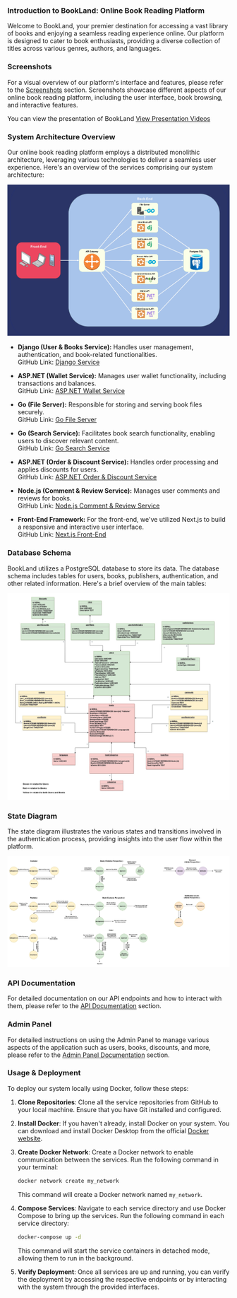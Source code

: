 ### Introduction to BookLand: Online Book Reading Platform

Welcome to BookLand, your premier destination for accessing a vast library of books and enjoying a seamless reading experience online. Our platform is designed to cater to book enthusiasts, providing a diverse collection of titles across various genres, authors, and languages.

### Screenshots
For a visual overview of our platform's interface and features, please refer to the [Screenshots](./screenshots.md) section. Screenshots showcase different aspects of our online book reading platform, including the user interface, book browsing, and interactive features.

You can view the presentation of BookLand
[View Presentation Videos](https://drive.google.com/drive/folders/1Wje7X72HKo4F0SV681AvAFXqDRcHlkib)

### System Architecture Overview

Our online book reading platform employs a distributed monolithic architecture, leveraging various technologies to deliver a seamless user experience. Here's an overview of the services comprising our system architecture:

![image info](./screens/Services%20Diagram.jpg)

- **Django (User & Books Service):** Handles user management, authentication, and book-related functionalities.  
  GitHub Link: [Django Service](https://github.com/ElyarSadig/BookLand_Microservice)
  
- **ASP.NET (Wallet Service):** Manages user wallet functionality, including transactions and balances.  
  GitHub Link: [ASP.NET Wallet Service](https://github.com/alitaami/Bookland)
  
- **Go (File Server):** Responsible for storing and serving book files securely.  
  GitHub Link: [Go File Server](https://github.com/ElyarSadig/BookLand-Go-Fileserver)
  
- **Go (Search Service):** Facilitates book search functionality, enabling users to discover relevant content.  
  GitHub Link: [Go Search Service](https://github.com/ElyarSadig/BookLand-Go-Search-Filter-Service)
  
- **ASP.NET (Order & Discount Service):** Handles order processing and applies discounts for users.  
  GitHub Link: [ASP.NET Order & Discount Service](https://github.com/alitaami/Bookland)
  
- **Node.js (Comment & Review Service):** Manages user comments and reviews for books.  
  GitHub Link: [Node.js Comment & Review Service](https://github.com/sanaishere/comment_review)

- **Front-End Framework:** For the front-end, we've utilized Next.js to build a responsive and interactive user interface.  
GitHub Link: [Next.js Front-End](https://github.com/bookland-project/book-shop)

### Database Schema

BookLand utilizes a PostgreSQL database to store its data. The database schema includes tables for users, books, publishers, authentication, and other related information. Here's a brief overview of the main tables:

![image info](./screens/DataModels.jpg)

### State Diagram

The state diagram illustrates the various states and transitions involved in the authentication process, providing insights into the user flow within the platform.

![image info](./screens/StateDiagram.jpg)

### API Documentation
For detailed documentation on our API endpoints and how to interact with them, please refer to the [API Documentation](./API-Docs.md) section.

### Admin Panel
For detailed instructions on using the Admin Panel to manage various aspects of the application such as users, books, discounts, and more, please refer to the [Admin Panel Documentation](./Admin-Panel.md) section.

### Usage & Deployment

To deploy our system locally using Docker, follow these steps:

1. **Clone Repositories**: Clone all the service repositories from GitHub to your local machine. Ensure that you have Git installed and configured.
   
2. **Install Docker**: If you haven't already, install Docker on your system. You can download and install Docker Desktop from the official [Docker website](https://www.docker.com/products/docker-desktop).

3. **Create Docker Network**: Create a Docker network to enable communication between the services. Run the following command in your terminal:

    ```bash
    docker network create my_network
    ```

    This command will create a Docker network named `my_network`.

4. **Compose Services**: Navigate to each service directory and use Docker Compose to bring up the services. Run the following command in each service directory:

    ```bash
    docker-compose up -d
    ```

    This command will start the service containers in detached mode, allowing them to run in the background.

5. **Verify Deployment**: Once all services are up and running, you can verify the deployment by accessing the respective endpoints or by interacting with the system through the provided interfaces.




